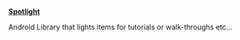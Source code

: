 

**[Spotlight](https://github.com/TakuSemba/Spotlight)**

Android Library that lights items for tutorials or walk-throughs etc...
<div>
<img https://github.com/TakuSemba/Spotlight/raw/master/arts/customTarget.gif>
</div>
